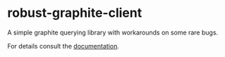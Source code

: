 # robust-graphite-client
A simple graphite querying library with workarounds on some rare bugs.

For details consult the [documentation](http://robust-graphite-client.readthedocs.org/).
